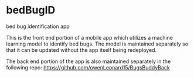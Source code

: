 # bedBugID
bed bug identification app

This is the front end portion of a mobile app which utilizes a machine learning model to identify bed bugs. The model is maintained separately so that it can be updated without the app itself being redeployed.

The back end portion of the app is also maintained separately in the following repo: https://github.com/owenLeonard15/BugsBuddyBack  
